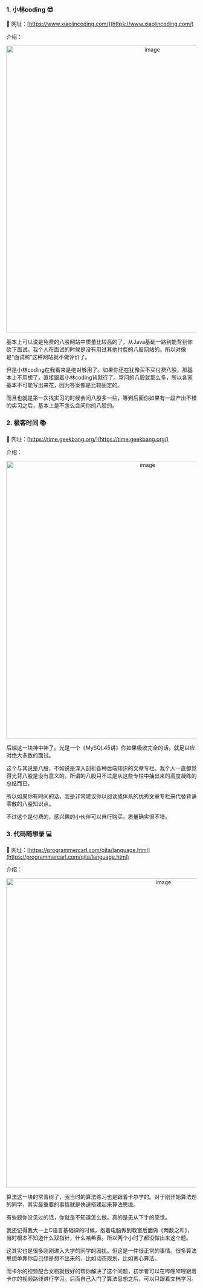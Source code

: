 ### 1. 小林coding 😎

🔗 网址：[https://www.xiaolincoding.com/](https://www.xiaolincoding.com/)

介绍：
<p align="center">
  <img width="757" alt="image" src="https://github.com/user-attachments/assets/0fa314af-1d0d-4557-84cf-22e9dfd5234b" />
</p>

基本上可以说是免费的八股网站中质量比较高的了，从Java基础一路到能背到你砍下面试。我个人在面试的时候是没有用过其他付费的八股网站的。所以对像是“面试鸭”这种网站就不做评价了。

但是小林coding在我看来是绝对够用了。如果你还在犹豫买不买付费八股，那基本上不用想了，直接跟着小林coding背就行了。常问的八股就那么多，所以各家基本不可能写出来花，因为答案都是比较固定的。

而且也就是第一次找实习的时候会问八股多一些，等到后面你如果有一段产出不错的实习之后，基本上是不怎么会问你的八股的。


### 2. 极客时间 📚

🔗 网址：[https://time.geekbang.org/](https://time.geekbang.org/)

介绍：
<p align="center">
  <img width="732" alt="image" src="https://github.com/user-attachments/assets/d8b65391-c963-4353-9b9e-f03c6a21b924" />
</p>

后端这一块神中神了。光是一个《MySQL45讲》你如果吸收完全的话，就足以应对绝大多数的面试。

这个与其说是八股，不如说是深入剖析各种后端知识的文章专栏。我个人一直都觉得光背八股是没有意义的。所谓的八股只不过是从这些专栏中抽出来的高度凝练的总结而已。

所以如果你有时间的话，我是非常建议你以阅读成体系的优秀文章专栏来代替背诵零散的八股知识点。
  
不过这个是付费的，感兴趣的小伙伴可以自行购买。质量确实很不错。


### 3. 代码随想录 💻

🔗 网址：[https://programmercarl.com/qita/language.html](https://programmercarl.com/qita/language.html)

介绍：
<p align="center">
  <img width="816" alt="image" src="https://github.com/user-attachments/assets/6bf0b347-12f0-4253-acbc-65ce9288bee2" />
</p>

算法这一块的常青树了，我当时的算法练习也是跟着卡尔学的。对于刚开始算法题的同学，其实最重要的事情就是快速搭建起来算法思维。

有些题你没见过的话，你就是不知道怎么做，真的是无从下手的感觉。
  
我还记得我大一上C语言基础课的时候，抱着电脑做到教室后面做《两数之和》，当时根本不知道什么双指针，什么哈希表。所以两个小时了都没做出来这个题。

这其实也是很多刚刚进入大学的同学的困扰。但这是一件很正常的事情。很多算法思想单靠你自己想是想不出来的，比如动态规划，比如贪心算法。

而卡尔的视频配合文档就很好的帮你解决了这个问题，初学者可以在哔哩哔哩跟着卡尔的视频路线进行学习。后面自己入门了算法思想之后，可以只跟着文档学习。











